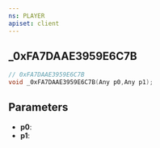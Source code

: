 ```yaml
---
ns: PLAYER
apiset: client
---
```

## _0xFA7DAAE3959E6C7B

```c
// 0xFA7DAAE3959E6C7B
void _0xFA7DAAE3959E6C7B(Any p0,Any p1);
```


## Parameters
* **p0**:
* **p1**: